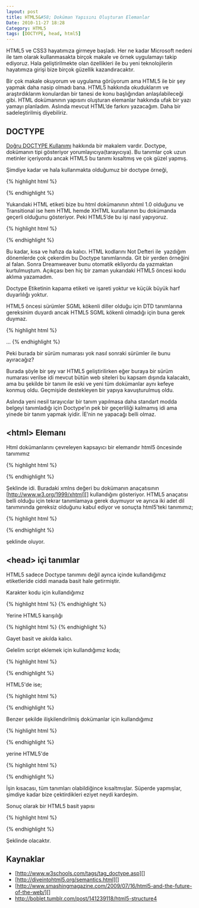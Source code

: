 ```yaml
---
layout: post
title: HTML5&#58; Doküman Yapısını Oluşturan Elemanlar
Date: 2010-11-27 18:28
Category: HTML5
tags: [DOCTYPE, head, html5]
---
```


HTML5 ve CSS3 hayatımıza girmeye başladı. Her ne kadar Microsoft nedeni
ile tam olarak kullanmasakta birçok makale ve örnek uygulamayı takip
ediyoruz. Hala geliştirilmekte olan özellikleri ile bu yeni
teknolojilerin hayatımıza girişi bize birçok güzellik kazandıracaktır.

Bir çok makale okuyorum ve uygulama görüyorum ama HTML5 ile bir şey
yapmak daha nasip olmadı bana. HTML5 hakkında okuduklarım ve
araştırdıklarım konulardan bir tanesi de konu başlığından
anlaşılabileceği gibi. HTML dokümanının yapısını oluşturan elemanlar
hakkında ufak bir yazı yamayı planladım. Aslında mevcut HTML’de farkını
yazacağım. Daha bir sadeleştirilmiş diyebiliriz.

## DOCTYPE

[Doğru DOCTYPE Kullanımı][] hakkında bir makalem vardır. Doctype,
dokümanın tipi gösteriyor yorumlayıcıya(tarayıcıya). Bu tanımlar çok
uzun metinler içeriyordu ancak HTML5 bu tanımı kısaltmış ve çok güzel
yapmış.

Şimdiye kadar ve hala kullanmakta olduğumuz bir doctype örneği,

{% highlight html %}
<!DOCTYPE html PUBLIC "-//W3C//DTD XHTML 1.0 Transitional//EN" "http://www.w3.org/TR/xhtml1/DTD/xhtml1-transitional.dtd">
{% endhighlight %}

Yukarıdaki HTML etiketi bize bu html dokümanının xhtml 1.0 olduğunu ve
Transitional ise hem HTML hemde XHTML kurallarının bu dokümanda geçerli
olduğunu gösteriyor. Peki HTML5’de bu işi nasıl yapıyoruz.

{% highlight html %}
<!DOCTYPE html>
{% endhighlight %}

Bu kadar, kısa ve hafıza da kalıcı. HTML kodlarını Not Defteri ile
 yazdığım dönemlerde çok çekerdim bu Doctype tanımlarında. Git bir
yerden örneğini al falan. Sonra Dreamweaver bunu otomatik ekliyordu da
yazmaktan kurtulmuştum. Açıkçası ben hiç bir zaman yukarıdaki HTML5
öncesi kodu aklıma yazamadım.

Doctype Etiketinin kapama etiketi ve işareti yoktur ve küçük büyük harf
duyarlılığı yoktur.

HTML5 öncesi sürümler SGML kökenli diller olduğu için DTD tanımlarına
gereksinim duyardı ancak HTML5 SGML kökenli olmadığı için buna gerek
duymaz.

{% highlight html %}
<!DOCTYPE HTML>
<html>
<head>
</head>
<body>
...
</body>
</html>
{% endhighlight %}

Peki burada bir sürüm numarası yok nasıl sonraki sürümler ile bunu
ayıracağız?

Burada şöyle bir şey var HTML5 geliştirilirken eğer buraya bir sürüm
numarası verilse idi mevcut bütün web siteleri bu kapsam dışında
kalacaktı, ama bu şekilde bir tanım ile eski ve yeni tüm dokümanlar aynı
kefeye konmuş oldu. Geçmişide destekleyen bir yapıya kavuşturulmuş oldu.

Aslında yeni nesil tarayıcılar bir tanım yapılmasa daha standart modda
belgeyi tanımladığı için Doctype’ın pek bir geçerliliği kalmamış idi ama
yinede bir tanım yapmak iyidir. İE’nin ne yapacağı belli olmaz.

## <html\> Elemanı

Html dokümanlarını çevreleyen kapsayıcı bir elemandır <html> html5
öncesinde tanımımız

{% highlight html %}
<html xmlns="http://www.w3.org/1999/xhtml" lang="en" xml:lang="en">
{% endhighlight %}

Şeklinde idi. Buradaki xmlns değeri bu dokümanın anaçatısının
[http://www.w3.org/1999/xhtml][] kullandığını gösteriyor. HTML5
anaçatısı belli olduğu için tekrar tanımlamaya gerek duymuyor ve ayrıca
iki adet dil tanımınında gereksiz olduğunu kabul ediyor ve sonuçta
html5’teki tanımımız;

{% highlight html %}
<html lang="en"></html>
{% endhighlight %}

şeklinde oluyor.

## <head\> içi tanımlar

HTML5 sadece Doctype tanımını değil ayrıca <head> içinde kullandığımız
etiketleride ciddi manada basit hale getirmiştir.

Karakter kodu için kullandığımız

{% highlight html %}
<meta http-equiv="Content-Type" content="text/html; charset=utf-8" />
{% endhighlight %}

Yerine HTML5 karışılığı

{% highlight html %}
<meta charset="UTF-8">
{% endhighlight %}

Gayet basit ve akılda kalıcı.

Gelelim script eklemek için kullandığımız koda;

{% highlight html %}
<script type="text/javascript" src="dosya_adi.js"></script>
{% endhighlight %}


HTML5'de ise;

{% highlight html %}
<script src="file.js"></script>
{% endhighlight %}

Benzer şekilde ilişkilendirilmiş dokümanlar için kullandığımız

{% highlight html %}
<link rel="stylesheet" href="style-original.css" type="text/css" />
{% endhighlight %}

yerine HTML5'de

{% highlight html %}
<link rel="stylesheet" href="style-original.css" />
{% endhighlight %}

İşin kısacası, tüm tanımları olabildiğince kısaltmışlar. Süperde
yapmışlar, şimdiye kadar bize çektirdikleri eziyet neydi kardeşim.

Sonuç olarak bir HTML5 basit yapısı

{% highlight html %}
<!DOCTYPE html>
<html lang="">
<head>
<meta charset="utf-8">
<title></title>
<meta name="description" content="" />
<meta name="keywords" content="" />
<meta name="robots" content="" />
</head>
<body>
</body>
</html>
{% endhighlight %}


Şeklinde olacaktır.

## Kaynaklar

-   [http://www.w3schools.com/tags/tag_doctype.asp][]
-   [http://diveintohtml5.org/semantics.html][]
-   [http://www.smashingmagazine.com/2009/07/16/html5-and-the-future-of-the-web/][]
-   http://boblet.tumblr.com/post/141239118/html5-structure4


  [Doğru DOCTYPE Kullanımı]: http://www.fatihhayrioglu.com/dogru-doctype-kullanimi/
  [http://www.w3.org/1999/xhtml]: http://www.w3.org/1999/xhtml
  [http://www.w3schools.com/tags/tag_doctype.asp]: http://www.w3schools.com/tags/tag_doctype.asp
  [http://diveintohtml5.org/semantics.html]: http://diveintohtml5.org/semantics.html
  [http://www.smashingmagazine.com/2009/07/16/html5-and-the-future-of-the-web/]: http://www.smashingmagazine.com/2009/07/16/html5-and-the-future-of-the-web/
